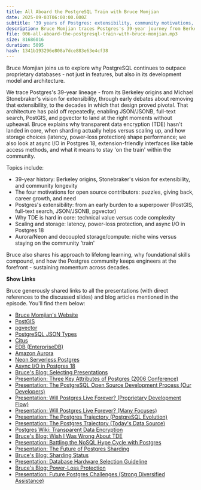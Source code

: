 ```yaml
---
title: All Aboard the PostgreSQL Train with Bruce Momjian
date: 2025-09-03T06:00:00.000Z
subtitle: '39 years of Postgres: extensibility, community motivations, TDE, decoupled storage/compute in the cloud - and staying ''on the train''.'
description: Bruce Momjian traces Postgres's 39-year journey from Berkeley to today, why extensibility (PostGIS, JSON, pgvector) became its superpower, and how the community sustains momentum. We cover TDE trade-offs in core, scaling and storage realities, and decoupled storage/compute in the cloud (Aurora, Neon) - plus what it means to stay 'on the train'.
file: 006-all-aboard-the-postgresql-train-with-bruce-momjian.mp3
size: 81686016
duration: 5095
hash: 1341b193296e808a7dce883e63e4cf38
---
```


Bruce Momjian joins us to explore why PostgreSQL continues to outpace proprietary databases - not just in features, but also in its development model and architecture.

We trace Postgres's 39-year lineage - from its Berkeley origins and Michael Stonebraker's vision for extensibility, through early debates about removing that extensibility, to the decades in which that design proved pivotal.
That architecture has paid off repeatedly, enabling JSON/JSONB, full-text search, PostGIS, and pgvector to land at the right moments without upheaval.
Bruce explains why transparent data encryption (TDE) hasn't landed in core, when sharding actually helps versus scaling up, and how storage choices (latency, power-loss protection) shape performance; we also look at async I/O in Postgres 18, extension-friendly interfaces like table access methods, and what it means to stay 'on the train' within the community.

Topics include:

- 39-year history: Berkeley origins, Stonebraker's vision for extensibility, and community longevity
- The four motivations for open source contributors: puzzles, giving back, career growth, and need
- Postgres's extensibility: from an early burden to a superpower (PostGIS, full-text search, JSON/JSONB, pgvector)
- Why TDE is hard in core: technical value versus code complexity
- Scaling and storage: latency, power-loss protection, and async I/O in Postgres 18
- Aurora/Neon and decoupled storage/compute: niche wins versus staying on the community 'train'

Bruce also shares his approach to lifelong learning, why foundational skills compound, and how the Postgres community keeps engineers at the forefront - sustaining momentum across decades.

**Show Links**

Bruce generously shared links to all the presentations (with direct references to the discussed slides) and blog articles mentioned in the episode. You'll find them below:

- [Bruce Momjian's Website](https://momjian.us/)
- [PostGIS](https://postgis.net/)
- [pgvector](https://github.com/pgvector/pgvector)
- [PostgreSQL JSON Types](https://www.postgresql.org/docs/current/datatype-json.html)
- [Citus](https://www.citusdata.com/)
- [EDB (EnterpriseDB)](https://www.enterprisedb.com/)
- [Amazon Aurora](https://aws.amazon.com/rds/aurora/)
- [Neon Serverless Postgres](https://neon.com/)
- [Async I/O in Postgres 18](https://www.postgresql.org/about/news/postgresql-18-beta-1-released-3070/)
- [Bruce's Blog: Selecting Presentations](https://momjian.us/main/presentations/selecting.html)
- [Presentation: Three Key Attributes of Postgres (2006 Conference)](https://momjian.us/main/writings/pgsql/three.pdf#page=17)
- [Presentation: The PostgreSQL Open Source Development Process (Our Developers)](https://momjian.us/main/writings/pgsql/pg_open_source.pdf#page=21)
- [Presentation: Will Postgres Live Forever? (Proprietary Development Flow)](https://momjian.us/main/writings/pgsql/forever.pdf#page=10)
- [Presentation: Will Postgres Live Forever? (Many Focuses)](https://momjian.us/main/writings/pgsql/forever.pdf#page=15)
- [Presentation: The Postgres Trajectory (PostgreSQL Evolution)](https://momjian.us/main/writings/pgsql/trajectory.pdf#page=12)
- [Presentation: The Postgres Trajectory (Today's Data Source)](https://momjian.us/main/writings/pgsql/trajectory.pdf#page=13)
- [Postgres Wiki: Transparent Data Encryption](https://wiki.postgresql.org/wiki/Transparent_Data_Encryption)
- [Bruce's Blog: Wish I Was Wrong About TDE](https://momjian.us/main/blogs/pgblog/2025.html#February_22_2025)
- [Presentation: Battling the NoSQL Hype Cycle with Postgres](https://momjian.us/main/writings/pgsql/yesql.pdf)
- [Presentation: The Future of Postgres Sharding](https://momjian.us/main/writings/pgsql/sharding.pdf)
- [Bruce's Blog: Sharding Status](https://momjian.us/main/blogs/pgblog/2023.html#November_1_2023)
- [Presentation: Database Hardware Selection Guideline](https://momjian.us/main/writings/pgsql/hw_selection.pdf)
- [Bruce's Blog: Power-Loss Protection](https://momjian.us/main/blogs/pgblog/2023.html#October_23_2023)
- [Presentation: Future Postgres Challenges (Strong Diversified Assistance)](https://momjian.us/main/writings/pgsql/challenges.pdf#page=6)
